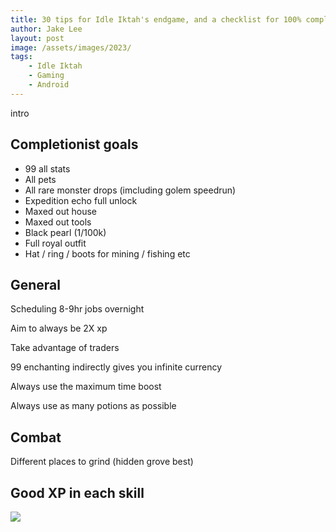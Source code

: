 ```yaml
---
title: 30 tips for Idle Iktah's endgame, and a checklist for 100% completion
author: Jake Lee
layout: post
image: /assets/images/2023/
tags:
    - Idle Iktah
    - Gaming
    - Android
---
```


intro

## Completionist goals

* 99 all stats
* All pets
* All rare monster drops (imcluding golem speedrun)
* Expedition echo full unlock
* Maxed out house
* Maxed out tools
* Black pearl (1/100k)
* Full royal outfit
* Hat / ring / boots for mining / fishing etc

## General

Scheduling 8-9hr jobs overnight

Aim to always be 2X xp

Take advantage of traders

99 enchanting indirectly gives you infinite currency

Always use the maximum time boost

Always use as many potions as possible

## Combat

Different places to grind (hidden grove best)

## Good XP in each skill

[![](/assets/images/2023/example_thumbnail.png)](/assets/images/2023/example.png)